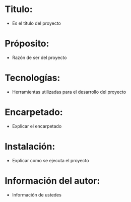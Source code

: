 # Titulo:
- Es el título del proyecto

# Próposito:
- Razón de ser del proyecto

# Tecnologías:
- Herramientas utilizadas para el desarrollo del proyecto

# Encarpetado:
- Explicar el encarpetado

# Instalación:
- Explicar como se ejecuta el proyecto

# Información del autor:
- Información de ustedes
